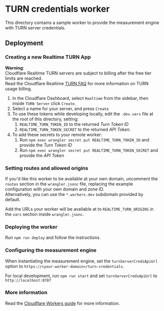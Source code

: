 # TURN credentials worker

This directory contains a sample worker to provide the measurement engine with TURN server credentials.

## Deployment

### Creating a new Realtime TURN App

**Warning**:  
Cloudflare Realtime TURN servers are subject to billing after the free tier limits are reached.  
Read the Cloudflare Realtime [TURN FAQ](https://developers.cloudflare.com/realtime/turn/faq/) for more information on TURN usage billing.

1. In the Cloudflare Dashboard, select `Realtime` from the sidebar, then inside `TURN Server` click `Create`.
2. Select a name for your server, and press `Create`
3. To use these tokens while developing locally, edit the `.dev.vars` file at the root of this directory, setting:
   1. `REALTIME_TURN_TOKEN_ID` to the returned _Turn Token ID_
   2. `REALTIME_TURN_TOKEN_SECRET` to the returned _API Token_.
4. To add these secrets to your remote worker:
   1. Run `npm exec wrangler secret put REALTIME_TURN_TOKEN_ID` and provide the _Turn Token ID_
   2. Run `npm exec wrangler secret put REALTIME_TURN_TOKEN_SECRET` and provide the _API Token_

### Setting routes and allowed origins

If you'd like this worker to be available at your own domain, uncomment the `routes` section in the `wrangler.jsonc` file, replacing the example configuration with your own domain and zone ID.  
Alternatively, you can use the `*.workers.dev` subdomain provided by default.

Add the URLs your worker will be available at to `REALTIME_TURN_ORIGINS` in the `vars` section inside `wrangler.jsonc`.

### Deploying the worker

Run `npm run deploy` and follow the instructions.

### Configuring the measurement engine

When instantiating the measurement engine, set the `turnServerCredsApiUrl` option to `https://<your-worker-domain>/turn-credentials`.

For local development, run `npm run start` and set `turnServerCredsApiUrl` to `http://localhost:8787`

### More information

Read the [Cloudflare Workers guide](https://developers.cloudflare.com/workers/get-started/guide/) for more information.
